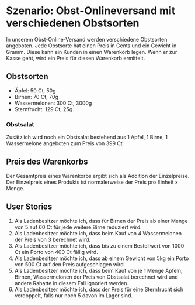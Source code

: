 # Szenario: Obst-Onlineversand mit verschiedenen Obstsorten

In unserem Obst-Online-Versand werden verschiedene Obstsorten angeboten. Jede Obstsorte hat einen Preis in Cents und ein Gewicht in Gramm. Diese kann ein Kunden in einen Warenkorb legen. Wenn er zur Kasse geht, wird ein Preis für diesen Warenkorb ermittelt.

## Obstsorten

* Äpfel: 50 Ct, 50g
* Birnen: 70 Ct, 70g
* Wassermelonen: 300 Ct, 3000g
* Sternfrucht: 129 Ct, 25g

### Obstsalat
Zusätzlich wird noch ein Obstsalat bestehend aus 1 Apfel, 1 Birne, 1 Wassermelone angeboten zum Preis von 399 Ct

## Preis des Warenkorbs
Der Gesamtpreis eines Warenkorbs ergibt sich als Addition der Einzelpreise.
Der Einzelpreis eines Produkts ist normalerweise der Preis pro Einheit x Menge. 

## User Stories
1. Als Ladenbesitzer möchte ich, dass für Birnen der Preis ab einer Menge von 5 auf 60 Ct für jede weitere Birne reduziert wird.
2. Als Ladenbesitzer möchte ich, dass beim Kauf von 4 Wassermelonen der Preis von 3 berechnet wird.
3. Als Ladenbesitzer möchte ich, dass bis zu einem Bestellwert von 1000 Ct ein Porto von 400 Ct fällig wird.
4. Als Ladenbesitzer möchte ich, dass ab einem Gewicht von 5kg ein Porto von 500 Ct auf den Preis aufgeschlagen wird.
5. Als Ladenbesitzer möchte ich, dass beim Kauf von je 1 Menge Äpfeln, Birnen, Wassermelonen der Preis von Obstsalat berechnet wird und andere Rabatte in diesem Fall ignoriert werden.
6. Als Ladenbesitzer möchte ich, dass der Preis für eine Sternfrucht sich verdoppelt, falls nur noch 5 davon im Lager sind.